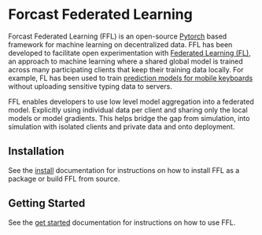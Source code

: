 # Forcast Federated Learning

Forcast Federated Learning (FFL) is an open-source [Pytorch](https://pytorch.org/) based framework for machine learning on decentralized data. FFL has been developed to facilitate open experimentation with [Federated Learning (FL)](https://ai.googleblog.com/2017/04/federated-learning-collaborative.html), an approach to machine learning where a shared global model is trained across
many participating clients that keep their training data locally. For example,
FL has been used to train
[prediction models for mobile keyboards](https://arxiv.org/abs/1811.03604)
without uploading sensitive typing data to servers.

FFL enables developers to use low level model aggregation into a federated model. Explicitly using individual data per client and sharing only the local models or model gradients. This helps bridge the gap from simulation, into simulation with isolated clients and private data and onto deployment.

## Installation

See the [install](docs/install.md) documentation for instructions on how to
install FFL as a package or build FFL from
source.

## Getting Started

See the [get started](docs/get_started.md) documentation for instructions on
how to use FFL.